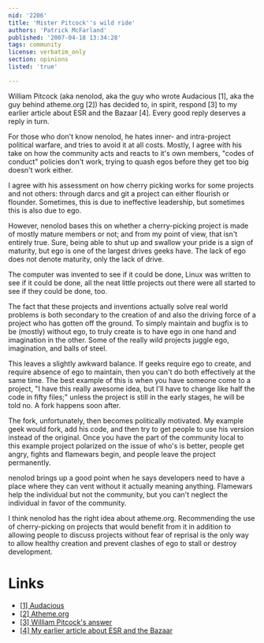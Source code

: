 ```yaml
---
nid: '2206'
title: 'Mister Pitcock''s wild ride'
authors: 'Patrick McFarland'
published: '2007-04-18 13:34:28'
tags: community
license: verbatim_only
section: opinions
listed: 'true'

---
```

William Pitcock (aka nenolod, aka the guy who wrote Audacious [1], aka the guy behind atheme.org [2]) has decided to, in spirit, respond [3] to my earlier article about ESR and the Bazaar [4]. Every good reply deserves a reply in turn.


<!--break-->


For those who don't know nenolod, he hates inner- and intra-project political warfare, and tries to avoid it at all costs. Mostly, I agree with his take on how the community acts and reacts to it's own members, "codes of conduct" policies don't work, trying to quash egos before they get too big doesn't work either.

I agree with his assessment on how cherry picking works for some projects and not others: through darcs and git a project can either flourish or flounder. Sometimes, this is due to ineffective leadership, but sometimes this is also due to ego.

However, nenolod bases this on whether a cherry-picking project is made of mostly mature members or not; and from my point of view, that isn't entirely true. Sure, being able to shut up and swallow your pride is a sign of maturity, but ego is one of the largest drives geeks have. The lack of ego does not denote maturity, only the lack of drive.

The computer was invented to see if it could be done, Linux was written to see if it could be done, all the neat little projects out there were all started to see if they could be done, too.

The fact that these projects and inventions actually solve real world problems is both secondary to the creation of and also the driving force of a project who has gotten off the ground. To simply maintain and bugfix is to be (mostly) without ego, to truly create is to have ego in one hand and imagination in the other. Some of the really wild projects juggle ego, imagination, and balls of steel.

This leaves a slightly awkward balance. If geeks require ego to create, and require  absence of ego to maintain, then you can't do both effectively at the same time. The best example of this is when you have someone come to a project, "I have this really awesome idea, but I'll have to change like half the code in fifty files;" unless the project is still in the early stages, he will be told no. A fork happens soon after.

The fork, unfortunately, then becomes politically motivated. My example geek would fork, add his code, and then try to get people to use his version instead of the original. Once you have the part of the community local to this example project polarized on the issue of who's is better, people get angry, fights and flamewars begin, and people leave the project permanently.

nenolod brings up a good point when he says developers need to have a place where they can vent without it actually meaning anything. Flamewars help the individual but not the community, but you can't neglect the individual in favor of the community.

I think nenolod has the right idea about atheme.org. Recommending the use of cherry-picking on projects that would benefit from it in addition to allowing people to discuss projects without fear of reprisal is the only way to allow healthy creation and prevent clashes of ego to stall or destroy development.


# Links


* [[1] Audacious](http://audacious-media-player.org/)
* [[2] Atheme.org](http://www.atheme.org)
* [[3] William Pitcock's answer](http://sacredspiral.co.uk/index.php?/archives/2-Keeping-Open-Source-and-Peer-Directed-projects-real.html)
* [[4] My earlier article about ESR and the Bazaar](http://www.freesoftwaremagazine.com/blogs/inside_the_mind_of_the_enemy_the_community)

